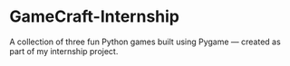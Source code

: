 # GameCraft-Internship
A collection of three fun Python games built using Pygame — created as part of my internship project.
